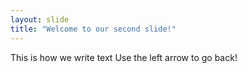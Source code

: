 ```yaml
---
layout: slide
title: "Welcome to our second slide!"
---
```

This is how we write text
Use the left arrow to go back!
